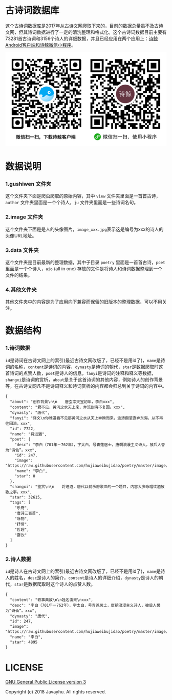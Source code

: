 # 古诗词数据库

这个古诗词数据库是2017年从古诗文网爬取下来的，目前的数据总量虽不及古诗文网，但其诗词数据进行了一定的清洗整理和格式化。这个古诗词数据目前主要有73281首古诗词和3156个诗人的详细数据，并且已经应用在两个应用上：[诗鲸Android客户端和诗鲸微信小程序](https://sspai.com/post/43820)。

![image](qrcode.png)

# 数据说明

### 1.gushiwen 文件夹

这个文件夹下面是爬虫爬取的原始内容，其中 `view` 文件夹里面是一首首古诗，`author` 文件夹里面是一个个诗人，`ju` 文件夹里面是一些诗词名句。

### 2.image 文件夹

这个文件夹下面是是人的头像图片，`image_xxx.jpg`表示这是编号为xxx的诗人的头像URL地址。

### 3.data 文件夹

这个文件夹是目前最新的整理数据，其中子目录 `poetry` 里面是一首首古诗，`poet` 里面是一个个诗人，`aio` (all in one) 存放的文件是将诗人和诗词数据整理到一个文件的结果。

### 4.其他文件夹

其他文件夹中的内容是为了应用向下兼容而保留的旧版本的整理数据，可以不用关注。

# 数据结构

### 1.诗词数据

`id`是诗词在古诗文网上的索引(最近古诗文网改版了，已经不是用id了)，`name`是诗词的名称，`content`是诗词的内容，`dynasty`是诗词的朝代，`star`是数据爬取时这首诗词的点赞人数，`poet`是诗人的信息，`fanyi`是诗词的注释和释义等数据，`shangxi`是诗词的赏析，`about`是关于这首诗词的其他内容，例如诗人的创作背景等，在古诗文网凡不是诗词释义和诗词赏析的内容都会归总到关于诗词的内容中。


```
{
  "about": "创作背景\n\n　　唐玄宗天宝初年，李白xxx",
  "content": "君不见，黄河之水天上来，奔流到海不复回。xxx",
  "dynasty": "唐代",
  "fanyi": "译文\n你难道看不见那黄河之水从天上奔腾而来，波涛翻滚直奔东海，从不再往回流。xxx",
  "id": 7722,
  "name": "将进酒",
  "poet": {
    "desc": "李白（701年－762年），字太白，号青莲居士，唐朝浪漫主义诗人，被后人誉为“诗仙”。xxx",
    "id": 247,
    "image": "https://raw.githubusercontent.com/hujiaweibujidao/poetry/master/image/image_247.jpg",
    "name": "李白",
    "star": 0
  },
  "shangxi": "鉴赏\n\n　　将进酒，唐代以前乐府歌曲的一个题目，内容大多咏唱饮酒放歌之事。xxx",
  "star": 32615,
  "tags": [
    "乐府",
    "唐诗三百首",
    "咏物",
    "抒情",
    "哲理",
    "宴饮"
  ]
}
```


### 2.诗人数据

`id`是诗人在古诗文网上的索引(最近古诗文网改版了，已经不是用id了)，`name`是诗人的姓名，`desc`是诗人的简介，`content`是诗人的详细介绍，`dynasty`是诗人的朝代，`star`是数据爬取时这个诗人的点赞人数。

```
{
  "content": "轶事典故\n\n姓名由来\nxxx",
  "desc": "李白（701年－762年），字太白，号青莲居士，唐朝浪漫主义诗人，被后人誉为“诗仙”。xxx",
  "dynasty": "唐代",
  "id": 247,
  "image": "https://raw.githubusercontent.com/hujiaweibujidao/poetry/master/image/image_247.jpg",
  "name": "李白",
  "star": 4895
}
```

# LICENSE

[GNU General Public License version 3](http://www.gnu.org/licenses/gpl.txt)

Copyright (c) 2018 Javayhu. All rights reserved.
